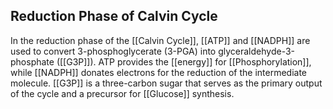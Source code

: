 ## Reduction Phase of Calvin Cycle  
In the reduction phase of the [[Calvin Cycle]], [[ATP]] and [[NADPH]] are used to convert 3-phosphoglycerate (3-PGA) into glyceraldehyde-3-phosphate ([[G3P]]). ATP provides the [[energy]] for [[Phosphorylation]], while [[NADPH]] donates electrons for the reduction of the intermediate molecule. [[G3P]] is a three-carbon sugar that serves as the primary output of the cycle and a precursor for [[Glucose]] synthesis.
